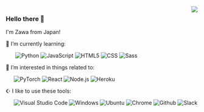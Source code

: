 <a href="https://github.com/anuraghazra/github-readme-stats">
  <img align="right" src="https://github-readme-stats.vercel.app/api/top-langs/?username=zoniha&theme=react&langs_count=7&show_icons=true&hide_border=true&count_private=true&hide=ruby,jupyter%20notebook" />
</a>

### Hello there 👋

I'm Zawa from Japan!

🌱 I’m currently learning:

&ensp;&ensp;&ensp; ![Python](https://img.shields.io/badge/-Python-F9DC3E?&style=flat&logo=python&logoColor=ffd700&color=blue) ![JavaScript](https://img.shields.io/badge/-JavaScript-F7DF1E?style=flat&logo=JavaScript&logoColor=000) ![HTML5](https://img.shields.io/badge/-HTML5-E34F26?style=flat&logo=HTML5&logoColor=white) ![CSS](https://img.shields.io/badge/-CSS3-1572B6?style=flat&logo=CSS3&logoColor=white) ![Sass](https://img.shields.io/badge/-Sass-CC6699?style=flat&logo=Sass&logoColor=white)

🌌 I’m interested in things related to:

&ensp;&ensp;&ensp;![PyTorch](https://img.shields.io/badge/-PyTorch-EE4C2C?style=flat&logo=PyTorch&logoColor=orange&color=48046F) ![React](https://img.shields.io/badge/-React-61DAFB?style=flat&logo=React&logoColor=000) ![Node.js](https://img.shields.io/badge/-Node.js-339933?style=flat&logo=Node.js&&color=383c3c) ![Heroku](https://img.shields.io/badge/-Heroku-EE4C2C?style=flat&logo=Heroku&logoColor=white&color=4d5aaf)

☪️ I like to use these  tools:

&ensp;&ensp;&ensp;![Visual Studio Code](https://img.shields.io/badge/-Visual%20Studio%20Code-007ACC?style=flat&logo=Visual%20Studio%20Code&logoColor=fff) ![Windows](https://img.shields.io/badge/-Windows-0078D6?style=flat-square&logo=Windows&logoColor=fff) ![Ubuntu](https://img.shields.io/badge/-Ubuntu-E95420?style=flat&logo=Ubuntu&logoColor=fff) ![Chrome](https://img.shields.io/badge/-Chrome-4285F4?style=flat&logo=Google%20Chrome&logoColor=white) ![Github](https://img.shields.io/badge/-Github-181717?style=flat&logo=Github&logoColor=fff) ![Slack](https://img.shields.io/badge/-Slack-4A154B?style=flat&logo=Slack&logoColor=&color=460e44)
